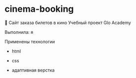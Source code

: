 # cinema-booking
🎫 Сайт заказа билетов в кино
Учебный проект Glo Academy

Выполнила: я

Применены технологии
- html

- css

- адаптивная верстка
